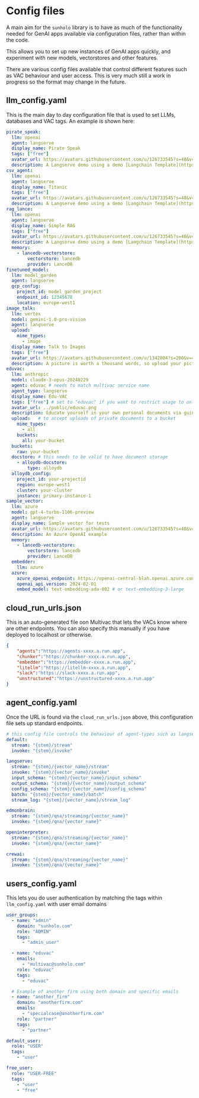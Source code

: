 # Config files

A main aim for the `sunholo` library is to have as much of the functionality needed for GenAI apps available via configuration files, rather than within the code.

This allows you to set up new instances of GenAI apps quickly, and experiment with new models, vectorstores and other features.  

There are various config files available that control different features such as VAC behaviour and user access.  This is very much still a work in progress so the format may change in the future.

## llm_config.yaml

This is the main day to day configuration file that is used to set LLMs, databases and VAC tags.  An example is shown here:

```yaml
pirate_speak:
  llm: openai
  agent: langserve
  display_name: Pirate Speak
  tags: ["free"]
  avatar_url: https://avatars.githubusercontent.com/u/126733545?s=48&v=4
  description: A Langserve demo using a demo [Langchain Template](https://templates.langchain.com/) that will repeat back what you say but in a pirate accent.  Ooh argh me hearties!  Langchain templates cover many different GenAI use cases and all can be streamed to Multivac clients.
csv_agent:
  llm: openai
  agent: langserve
  display_name: Titanic
  tags: ["free"]
  avatar_url: https://avatars.githubusercontent.com/u/126733545?s=48&v=4
  description: A Langserve demo using a demo [Langchain Template](https://templates.langchain.com/) that lets you ask questions over structured data like a database.  In this case, a local database contains statistics from the Titanic disaster passengers.  Langchain templates cover many different GenAI use cases and all can be streamed to Multivac clients.
rag_lance:
  llm: openai
  agent: langserve
  display_name: Simple RAG
  tags: ["free"]
  avatar_url: https://avatars.githubusercontent.com/u/126733545?s=48&v=4
  description: A Langserve demo using a demo [Langchain Template](https://templates.langchain.com/) that lets you ask questions over unstructured data.
  memory:
    - lancedb-vectorstore:
        vectorstore: lancedb
        provider: LanceDB 
finetuned_model:
  llm: model_garden
  agent: langserve
  gcp_config:
    project_id: model_garden_project
    endpoint_id: 12345678
    location: europe-west1
image_talk:
  llm: vertex
  model: gemini-1.0-pro-vision
  agent: langserve
  upload: 
    mime_types:
      - image
  display_name: Talk to Images
  tags: ["free"]
  avatar_url: https://avatars.githubusercontent.com/u/1342004?s=200&v=4
  description: A picture is worth a thousand words, so upload your picture and ask your question to the Gemini Pro Vision model.  Images are remembered for your conversation until you upload another.  This offers powerful applications, which you can get a feel for via the [Gemini Pro Vision docs](https://cloud.google.com/vertex-ai/docs/generative-ai/multimodal/design-multimodal-prompts) 
eduvac:
  llm: anthropic
  model: claude-3-opus-20240229
  agent: eduvac # needs to match multivac service name
  agent_type: langserve
  display_name: Edu-VAC
  tags: ["free"] # set to "eduvac" if you want to restrict usage to only users tagged "eduvac" in users_config.yaml
  avatar_url: ../public/eduvac.png
  description: Educate yourself in your own personal documents via guided learning from Eduvac, the ever patient teacher bot. Use search filters to examine available syllabus or upload your own documents to get started.
  upload:   # to accept uploads of private documents to a bucket
    mime_types:
      - all
    buckets:
      all: your-bucket
  buckets:
    raw: your-bucket
  docstore: # this needs to be valid to have document storage
    - alloydb-docstore:
        type: alloydb
  alloydb_config:
    project_id: your-projectid
    region: europe-west1
    cluster: your-cluster
    instance: primary-instance-1
sample_vector:
  llm: azure
  model: gpt-4-turbo-1106-preview
  agent: langserve
  display_name: Sample vector for tests
  avatar_url: https://avatars.githubusercontent.com/u/126733545?s=48&v=4
  description: An Azure OpenAI example
  memory:
    - lancedb-vectorstore:
        vectorstore: lancedb
        provider: LanceDB 
  embedder:
    llm: azure
  azure:
    azure_openai_endpoint: https://openai-central-blah.openai.azure.com/
    openai_api_version: 2024-02-01
    embed_model: text-embedding-ada-002 # or text-embedding-3-large
```

## cloud_run_urls.json

This is an auto-generated file oon Multivac that lets the VACs know where are other endpoints.  You can also specify this manually if you have deployed to localhost or otherwise.

```json
{
    "agents":"https://agents-xxxx.a.run.app",
    "chunker":"https://chunker-xxxx.a.run.app",
    "embedder":"https://embedder-xxxx.a.run.app",
    "litellm":"https://litellm-xxxx.a.run.app",
    "slack":"https://slack-xxxx.a.run.app",
    "unstructured":"https://unstructured-xxxx.a.run.app"
}
```

## agent_config.yaml

Once the URL is found via the `cloud_run_urls.json` above, this configuration file sets up standard endpoints.

```yaml
# this config file controls the behaviour of agent-types such as langserve, controlling what endpoints are used
default:
  stream: "{stem}/stream"
  invoke: "{stem}/invoke"

langserve:
  stream: "{stem}/{vector_name}/stream"
  invoke: "{stem}/{vector_name}/invoke"
  input_schema: "{stem}/{vector_name}/input_schema"
  output_schema: "{stem}/{vector_name}/output_schema"
  config_schema: "{stem}/{vector_name}/config_schema"
  batch: "{stem}/{vector_name}/batch"
  stream_log: "{stem}/{vector_name}/stream_log"

edmonbrain:
  stream: "{stem}/qna/streaming/{vector_name}"
  invoke: "{stem}/qna/{vector_name}"

openinterpreter:
  stream: "{stem}/qna/streaming/{vector_name}"
  invoke: "{stem}/qna/{vector_name}"

crewai:
  stream: "{stem}/qna/streaming/{vector_name}"
  invoke: "{stem}/qna/{vector_name}"
```

## users_config.yaml

This lets you do user authentication by matching the tags within `llm_config.yaml` with user email domains

```yaml
user_groups:
  - name: "admin"
    domain: "sunholo.com"
    role: "ADMIN"
    tags:
      - "admin_user"

  - name: "eduvac"
    emails:
      - "multivac@sunholo.com"
    role: "eduvac"
    tags:
      - "eduvac"

  # Example of another firm using both domain and specific emails
  - name: "another_firm"
    domain: "anotherfirm.com"
    emails:
      - "specialcase@anotherfirm.com"
    role: "partner"
    tags:
      - "partner"

default_user:
  role: "USER"
  tags:
    - "user"

free_user:
  role: "USER-FREE"
  tags:
    - "user"
    - "free"
```